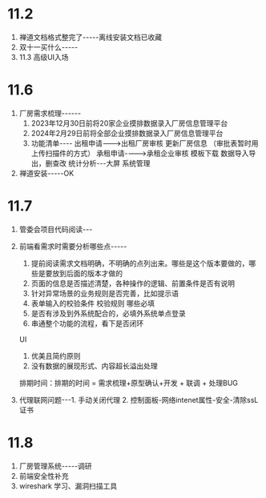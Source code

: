 # 11.2 
1. 禅道文档格式整完了-----离线安装文档已收藏
2. 双十一买什么-----
3. 11.3 高级UI入场
# 11.6
1. 厂房需求梳理------
	1. 2023年12月30日前将20家企业摸排数据录入厂房信息管理平台
	2. 2024年2月29日前将全部企业摸排数据录入厂房信息管理平台
	3. 功能清单----
		出租申请--->出租厂房审核   更新厂房信息  （审批表暂时用上传扫描件的方式）
		承租申请---->承租企业审核
		模板下载 数据导入导出，删查改
		统计分析---大屏
		系统管理
2. 禅道安装-----OK 

# 11.7
1. 管委会项目代码阅读---
2. 前端看需求时需要分析哪些点-----
	1. 提前阅读需求文档明确，不明确的点列出来。哪些是这个版本要做的，哪些是要放到后面的版本才做的
	2. 页面的信息是否描述清楚，各种操作的逻辑、前置条件是否有说明
	3. 针对异常场景的业务规则是否完善，比如提示语
	4. 表单输入的校验条件 校验规则 哪些必填
	5. 是否有涉及到外系统配合的，必填外系统单点登录
	6. 串通整个功能的流程，看下是否闭环

	UI
	1. 优美且简约原则
	2. 没有数据的展现形式、内容超长溢出处理

	排期时间：排期的时间 = 需求梳理+原型确认+开发 + 联调 + 处理BUG

3. 代理联网问题---1. 手动关闭代理 2. 控制面板-网络intenet属性-安全-清除ssL证书

# 11.8
1. 厂房管理系统-----调研
2. 前端安全性补充
3. wireshark 学习、漏洞扫描工具